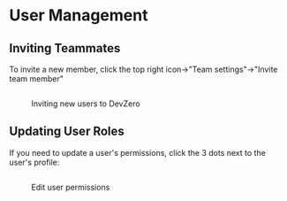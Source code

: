 # User Management

## Inviting Teammates

To invite a new member, click the top right icon->"Team settings"->"Invite team member"

<figure><img src="https://devzero.b-cdn.net/Team%20management.gif" alt=""><figcaption><p>Inviting new users to DevZero</p></figcaption></figure>

## Updating User Roles

If you need to update a user's permissions, click the 3 dots next to the user's profile:

<figure><img src="../.gitbook/assets/Edit user profile.png" alt=""><figcaption><p>Edit user permissions</p></figcaption></figure>
